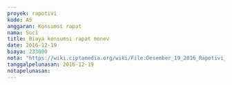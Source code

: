 ```yaml
---
proyek: rapotivi
kode: A5
anggaran: Konsumsi rapat
nama: Suci
title: Biaya konsumsi rapat monev
date: 2016-12-19
biaya: 233000
nota: "https://wiki.ciptamedia.org/wiki/File:Desember_19_2016_Rapotivi_A5_Biaya_konsumsi_rapat.jpg"
tanggalpelunasan: 2016-12-19
notapelunasan:
---
```

